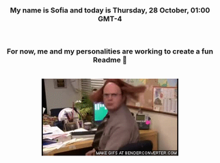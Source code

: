 


<div align="center">
<h3 >My name is Sofia and today is Thursday, 28 October, 01:00 GMT-4</h3><br>
<h3 >For now, me and my personalities are working to create a fun Readme 👋
</h3><br>
<img src='img/dwight.gif' alt='working...'/>
</div>

